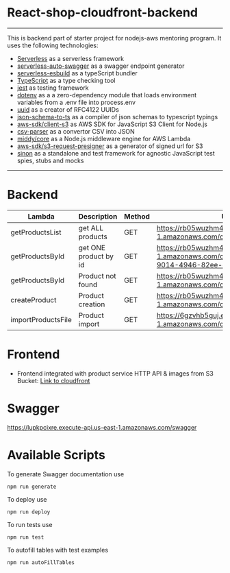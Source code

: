 # React-shop-cloudfront-backend
___

This is backend part of starter project for nodejs-aws mentoring program. It uses the following technologies:

- [Serverless](https://serverless.com/) as a serverless framework
- [serverless-auto-swagger](https://github.com/completecoding/serverless-auto-swagger) as a swagger endpoint generator
- [serverless-esbuild](https://www.serverless.com/plugins/serverless-esbuild) as a typeScript bundler
- [TypeScript](https://www.typescriptlang.org/) as a type checking tool
- [jest](https://jestjs.io/) as testing framework
- [dotenv](https://github.com/motdotla/dotenv) as a a zero-dependency module that loads environment variables from a .env file into process.env
- [uuid](https://github.com/uuidjs/uuid) as a creator of RFC4122 UUIDs
- [json-schema-to-ts](https://github.com/bcherny/json-schema-to-typescript) as a compiler of json schemas to typescript typings
- [aws-sdk/client-s3](https://docs.aws.amazon.com/AWSJavaScriptSDK/v3/latest/clients/client-s3/) as AWS SDK for JavaScript S3 Client for Node.js
- [csv-parser](https://github.com/mafintosh/csv-parser) as a convertor CSV into JSON
- [middy/core](https://github.com/middyjs/middy) as a Node.js middleware engine for AWS Lambda
- [aws-sdk/s3-request-presigner](https://docs.aws.amazon.com/AWSJavaScriptSDK/v3/latest/modules/_aws_sdk_s3_request_presigner.html) as a generator of signed url for S3
- [sinon](https://github.com/sinonjs/sinon) as a standalone and test framework for agnostic JavaScript test spies, stubs and mocks
___

# Backend

| Lambda          | Description            | Method | URL                                                                                                      |
| --------------- |------------------------| ------ |----------------------------------------------------------------------------------------------------------|
| getProductsList | get ALL products       | GET    | https://rb05wuzhm4.execute-api.us-east-1.amazonaws.com/dev/products                                    |
| getProductsById | get ONE product  by id | GET    | https://rb05wuzhm4.execute-api.us-east-1.amazonaws.com/dev/products/ff0dae18-9014-4946-82ee-e220e2ace9f9 |
| getProductsById | Product not found      | GET    | https://rb05wuzhm4.execute-api.us-east-1.amazonaws.com/dev/products/1                                    |
| createProduct | Product creation       | GET    | https://rb05wuzhm4.execute-api.us-east-1.amazonaws.com/dev/products                                      |
| importProductsFile | Product import         | GET    |  https://6gzvhb5guj.execute-api.us-east-1.amazonaws.com/dev/import                                     |

# Frontend

- Frontend integrated with product service HTTP API & images from S3 Bucket: [Link to cloudfront](https://d2umooc0fgw2y9.cloudfront.net/)

# Swagger

https://lupkpcixre.execute-api.us-east-1.amazonaws.com/swagger

# Available Scripts

To generate Swagger documentation use

```
npm run generate
```

To deploy use

```
npm run deploy
```

To run tests use

```
npm run test
```

To autofill tables with test examples

```
npm run autoFillTables
```